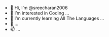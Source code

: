 - 👋 Hi, I’m @sreecharan2006
- 👀 I’m interested in Coding ...
- 🌱 I’m currently learning All The Languages ...
- 💞️  ...
- 📫 ...

<!---
sreecharan2006/sreecharan2006 is a ✨ special ✨ repository because its `README.md` (this file) appears on your GitHub profile.
You can click the Preview link to take a look at your changes.
--->
